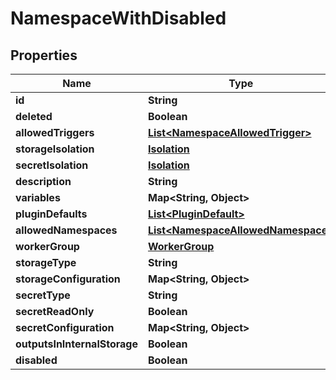 

# NamespaceWithDisabled


## Properties

| Name | Type | Description | Notes |
|------------ | ------------- | ------------- | -------------|
|**id** | **String** |  |  |
|**deleted** | **Boolean** |  |  |
|**allowedTriggers** | [**List&lt;NamespaceAllowedTrigger&gt;**](NamespaceAllowedTrigger.md) |  |  [optional] |
|**storageIsolation** | [**Isolation**](Isolation.md) |  |  [optional] |
|**secretIsolation** | [**Isolation**](Isolation.md) |  |  [optional] |
|**description** | **String** |  |  [optional] |
|**variables** | **Map&lt;String, Object&gt;** |  |  [optional] |
|**pluginDefaults** | [**List&lt;PluginDefault&gt;**](PluginDefault.md) |  |  [optional] |
|**allowedNamespaces** | [**List&lt;NamespaceAllowedNamespace&gt;**](NamespaceAllowedNamespace.md) |  |  [optional] |
|**workerGroup** | [**WorkerGroup**](WorkerGroup.md) |  |  [optional] |
|**storageType** | **String** |  |  [optional] |
|**storageConfiguration** | **Map&lt;String, Object&gt;** |  |  [optional] |
|**secretType** | **String** |  |  [optional] |
|**secretReadOnly** | **Boolean** |  |  [optional] |
|**secretConfiguration** | **Map&lt;String, Object&gt;** |  |  [optional] |
|**outputsInInternalStorage** | **Boolean** |  |  [optional] |
|**disabled** | **Boolean** |  |  [optional] |



